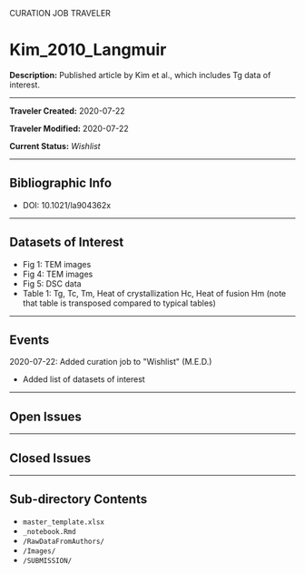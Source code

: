 CURATION JOB TRAVELER

# Kim_2010_Langmuir

**Description:** Published article by Kim et al., which includes Tg data of interest.

---

**Traveler Created:** 2020-07-22

**Traveler Modified:** 2020-07-22

**Current Status:** *Wishlist*

---

## Bibliographic Info

* DOI: 10.1021/la904362x

---

## Datasets of Interest

* Fig 1: TEM images
* Fig 4: TEM images
* Fig 5: DSC data
* Table 1: Tg, Tc, Tm, Heat of crystallization Hc, Heat of fusion Hm (note that table is transposed compared to typical tables)


---

## Events

2020-07-22: Added curation job to "Wishlist" (M.E.D.)
* Added list of datasets of interest


---

## Open Issues



---

## Closed Issues



---

## Sub-directory Contents

* `master_template.xlsx`
* `_notebook.Rmd`
* `/RawDataFromAuthors/`
* `/Images/`
* `/SUBMISSION/`
